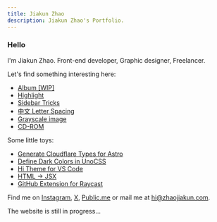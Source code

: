 ```yaml
---
title: Jiakun Zhao
description: Jiakun Zhao's Portfolio.
---
```


### Hello

I'm Jiakun Zhao. Front-end developer, Graphic designer, Freelancer.
<!-- Apart from work, billiards, mahjong, photography and coffee are my whole life. -->

Let's find something interesting here:

- [Album \[WIP\]](/content/album)
- [Highlight](/content/highlight)
- [Sidebar Tricks](/content/sidebar-tricks)
- [中文 Letter Spacing](/content/letter-spacing)
- [Grayscale image](/content/grayscale-image)
- [CD-ROM](/content/cd-rom)

Some little toys:

- [Generate Cloudflare Types for Astro](https://github.com/jiakun-zhao/astro-cloudflare-types)
- [Define Dark Colors in UnoCSS](https://github.com/jiakun-zhao/unocss-preset-colors)
- [Hi Theme for VS Code](https://github.com/jiakun-zhao/vscode-theme-hi)
- [HTML -> JSX](https://github.com/jiakun-zhao/rehype-jsx)
- [GitHub Extension for Raycast](https://github.com/jiakun-zhao/raycast-extension-github)

Find me on [Instagram](https://www.instagram.com/jiakun_zhao), [X](https://x.com/JiakunZhao), [Public.me](https://public.me/jiakun-zhao) or mail me at [hi@zhaojiakun.com](mailto:hi@zhaojiakun.com).

The website is still in progress...
